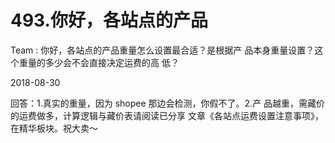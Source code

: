 # 493.你好，各站点的产品

Team : 你好，各站点的产品重量怎么设置最合适？是根据产 品本身重量设置？这个重量的多少会不会直接决定运费的高 低？

2018-08-30

回答：1.真实的重量，因为 shopee 那边会检测，你假不了。2.产 品越重，需藏价的运费做多，计算逻辑与藏价表请阅读已分享 文章《各站点运费设置注意事项》，在精华板块。祝大卖～